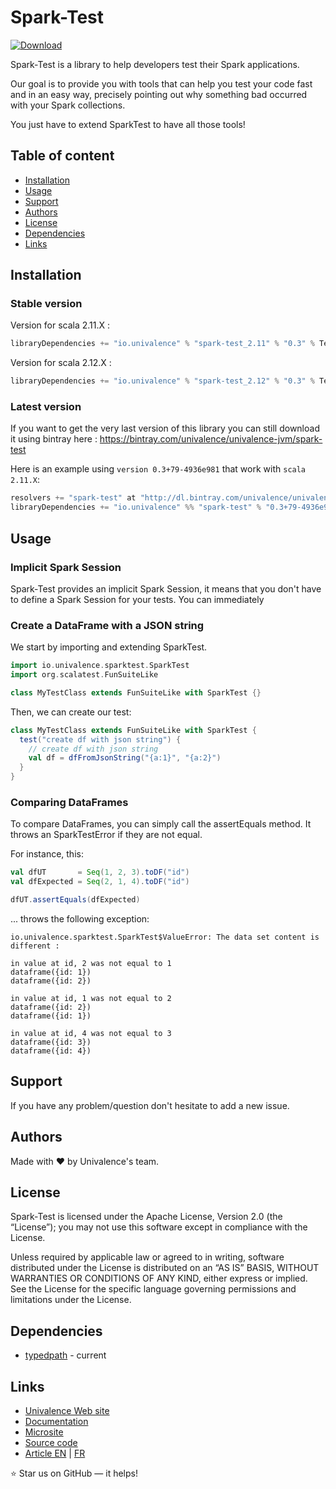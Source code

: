 Spark-Test
======================

[ ![Download](https://api.bintray.com/packages/univalence/univalence-jvm/spark-test/images/download.svg) ](https://bintray.com/univalence/univalence-jvm/spark-test/_latestVersion)

Spark-Test is a library to help developers test their Spark applications.

Our goal is to provide you with tools that can help you test your code fast and in an easy way, precisely pointing out why something bad occurred with your Spark collections.

You just have to extend SparkTest to have all those tools!

## Table of content

- [Installation](#installation)
- [Usage](#usage)
- [Support](#support)
- [Authors](#authors)
- [License](#license)
- [Dependencies](#dependencies)
- [Links](#links)

## Installation

### Stable version

Version for scala 2.11.X :

```scala
libraryDependencies += "io.univalence" % "spark-test_2.11" % "0.3" % Test
```

Version for scala 2.12.X :

```scala
libraryDependencies += "io.univalence" % "spark-test_2.12" % "0.3" % Test
```

### Latest version

If you want to get the very last version of this library you can still download it using bintray here : https://bintray.com/univalence/univalence-jvm/spark-test

Here is an example using ```version 0.3+79-4936e981``` that work with ```scala 2.11.X```:

```scala
resolvers += "spark-test" at "http://dl.bintray.com/univalence/univalence-jvm"
libraryDependencies += "io.univalence" %% "spark-test" % "0.3+79-4936e981" % Test
```

## Usage

### Implicit Spark Session

Spark-Test provides an implicit Spark Session, it means that you don't have to define a Spark Session for your tests. You can immediately  

### Create a DataFrame with a JSON string

We start by importing and extending SparkTest.
```scala
import io.univalence.sparktest.SparkTest
import org.scalatest.FunSuiteLike

class MyTestClass extends FunSuiteLike with SparkTest {}
```

Then, we can create our test:
```scala
class MyTestClass extends FunSuiteLike with SparkTest {
  test("create df with json string") {
    // create df with json string
    val df = dfFromJsonString("{a:1}", "{a:2}")
  }
}
```

### Comparing DataFrames
To compare DataFrames, you can simply call the assertEquals method. It throws an SparkTestError if they are not equal.

For instance, this:
```scala
val dfUT       = Seq(1, 2, 3).toDF("id")
val dfExpected = Seq(2, 1, 4).toDF("id")

dfUT.assertEquals(dfExpected)
```
... throws the following exception:
```
io.univalence.sparktest.SparkTest$ValueError: The data set content is different :

in value at id, 2 was not equal to 1
dataframe({id: 1})
dataframe({id: 2})

in value at id, 1 was not equal to 2
dataframe({id: 2})
dataframe({id: 1})

in value at id, 4 was not equal to 3
dataframe({id: 3})
dataframe({id: 4})
```

## Support

If you have any problem/question don't hesitate to add a new issue.

## Authors

Made with :heart: by Univalence's team.

## License

Spark-Test is licensed under the Apache License, Version 2.0 (the “License”); you may not use this software except in compliance with the License.

Unless required by applicable law or agreed to in writing, software distributed under the License is distributed on an “AS IS” BASIS, WITHOUT WARRANTIES OR CONDITIONS OF ANY KIND, either express or implied. See the License for the specific language governing permissions and limitations under the License.

## Dependencies

* [typedpath](https://github.com/univalence/spark-tools/tree/master/typedpath) - current

## Links

* [Univalence Web site](https://www.univalence.io/)
* [Documentation](https://www.javadoc.io/doc/io.univalence/spark-test_2.11)
* [Microsite](https://univalence.github.io/spark-tools/spark-test/)
* [Source code](https://github.com/univalence/spark-tools/tree/master/spark-test)
* [Article EN](https://blog.univalence.io/tests-with-spark-how-to-keep-our-heads-above-water/) | [FR](https://blog.univalence.io/les-tests-avec-spark-sortir-la-tete-de-leau/)

:star: Star us on GitHub — it helps!